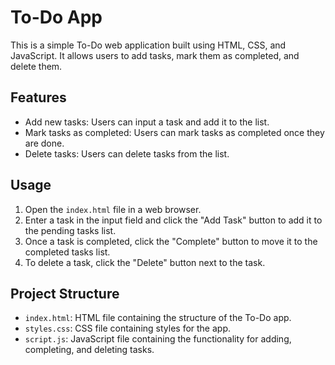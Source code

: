 # To-Do App
This is a simple To-Do web application built using HTML, CSS, and JavaScript. It allows users to add tasks, mark them as completed, and delete them.

## Features
- Add new tasks: Users can input a task and add it to the list.
- Mark tasks as completed: Users can mark tasks as completed once they are done.
- Delete tasks: Users can delete tasks from the list.

## Usage
1. Open the `index.html` file in a web browser.
2. Enter a task in the input field and click the "Add Task" button to add it to the pending tasks list.
3. Once a task is completed, click the "Complete" button to move it to the completed tasks list.
4. To delete a task, click the "Delete" button next to the task.

## Project Structure
- `index.html`: HTML file containing the structure of the To-Do app.
- `styles.css`: CSS file containing styles for the app.
- `script.js`: JavaScript file containing the functionality for adding, completing, and deleting tasks.
